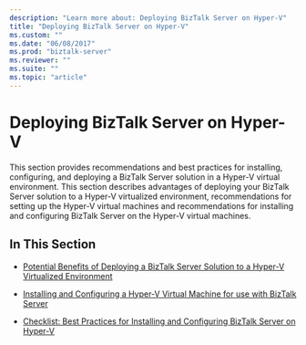 ```yaml
---
description: "Learn more about: Deploying BizTalk Server on Hyper-V"
title: "Deploying BizTalk Server on Hyper-V"
ms.custom: ""
ms.date: "06/08/2017"
ms.prod: "biztalk-server"
ms.reviewer: ""
ms.suite: ""
ms.topic: "article"
---
```

# Deploying BizTalk Server on Hyper-V
This section provides recommendations and best practices for installing, configuring, and deploying a BizTalk Server solution in a Hyper-V virtual environment. This section describes advantages of deploying your BizTalk Server solution to a Hyper-V virtualized environment, recommendations for setting up the Hyper-V virtual machines and recommendations for installing and configuring BizTalk Server on the Hyper-V virtual machines.  
  
## In This Section  
  
-   [Potential Benefits of Deploying a BizTalk Server Solution to a Hyper-V Virtualized Environment](../technical-guides/benefits-of-deploying-a-biztalk-server-solution-to-a-hyper-v-environment.md)  
  
-   [Installing and Configuring a Hyper-V Virtual Machine for use with BizTalk Server](../technical-guides/install-and-configure-a-hyper-v-virtual-machine-to-use-for-biztalk-server.md)  
  
-   [Checklist: Best Practices for Installing and Configuring BizTalk Server on Hyper-V](../technical-guides/checklist-best-practices-to-install-and-configure-biztalk-server-on-hyper-v.md)
